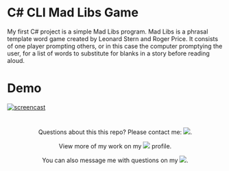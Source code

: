 # C# CLI Mad Libs Game

My first C# project is a simple Mad Libs program. Mad Libs is a phrasal template word game created by Leonard Stern and Roger Price. It consists of one player prompting others, or in this case the computer promptying the user, for a list of words to substitute for blanks in a story before reading aloud.
# Demo

[![screencast](https://user-images.githubusercontent.com/52815609/145499579-f9007060-709c-46a6-9140-cc3f4d7bb0c6.png)](https://watch.screencastify.com/v/fb19RPys2T4DRgim11ZN)

#
<p align="center">Questions about this this repo? Please contact me: <a href="mailto:cjohnson74.tech@gmail.com"><img src="https://img.shields.io/badge/gmail-%23DD0031.svg?&style=for-the-badge&logo=gmail&logoColor=white"/></a>.</p>
<p align="center">View more of my work on my <a href="https://github.com/cjohnson74"><img src="https://img.shields.io/badge/GitHub-100000?style=for-the-badge&logo=github&logoColor=white"/></a> profile.</p> 
<p align="center">You can also message me with questions on my <a href="https://www.linkedin.com/in/carson74johnson/"><img src="https://img.shields.io/badge/LinkedIn-0077B5?style=for-the-badge&logo=linkedin&logoColor=white"/></a>.</p>
